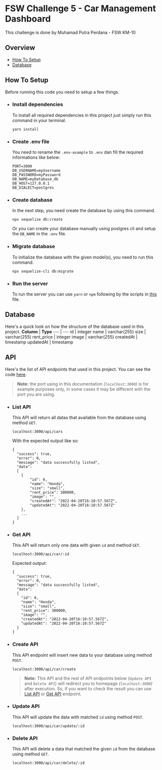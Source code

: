 # FSW Challenge 5 - Car Management Dashboard
This challenge is done by Muhamad Putra Perdana - FSW KM-10

## Overview
- [How To Setup](#how-to-setup)
- [Database](#database)



## How To Setup
Before running this code you need to setup a few things.

- ### Install dependencies
  To install all required dependencies in this project just simply run this command in your terminal.
  
  ```
  yarn install
  ```
- ### Create .env file
  You need to rename the `.env-example` to `.env` dan fill the required informations like below:
  
  ```
  PORT=3000
  DB_USERNAME=myUsername
  DB_PASSWORD=myPassword
  DB_NAME=myDatabase_db
  DB_HOST=127.0.0.1
  DB_DIALECT=postgres
  ```
- ### Create database
  In the next step, you need create the database by using this command.
  
  ```
  npx sequelize db:create
  ```
  Or you can create your database manually using postgres cli and setup the `DB_NAME` in the `.env` file.
- ### Migrate database
  To initialize the database with the given model(s), you need to run this command.
  
  ```
  npx sequelize-cli db:migrate
  ```
- ### Run the server
  To run the server you can use `yarn` or `npm` following by the scripts in [this](https://github.com/putraprdn/c05-cms/blob/720fb801170bf316b5667e8c279bb02227d4828b/package.json#L5-L8) file.
  
  
## Database
  Here's a quick look on how the structure of the database used in this project.
  **Column** | **Type**
  --- | --- 
  id | integer
  name | varchar(255)
  size | varchar(255)
  rent_price | integer
  image | varchar(255)
  createdAt | timestamp
  updatedAt | timestamp
  
  
## API
  Here's the list of API endpoints that used in this project. You can see the code [here](https://github.com/putraprdn/c05-cms/blob/720fb801170bf316b5667e8c279bb02227d4828b/controller/api/carController.js).  
  >**Note:** the port using in this documentation *(`localhost:3000`)* is for example purposes only, in some cases it may be different with the port you are using.
  - ### List API
    This API will return all datas that available from the database using method `GET`.
    
    `localhost:3000/api/cars`
    
    With the expected output like so:
    ```
    {
      "success": true,
      "error": 0,
      "message": "data successfully listed",
      "data":
      [
        {
            "id": 6,
            "name": "Honda",
            "size": "small",
            "rent_price": 300000,
            "image": "",
            "createdAt": "2022-04-20T16:10:57.567Z",
            "updatedAt": "2022-04-20T16:10:57.567Z"
        }, 
        ...
      ]
    }
    ```
  - ### Get API
    This API will return only one data with given `id` and method `GET`.
    
    `localhost:3000/api/car/:id`
    
    Expected output:
    ```
    {
      "success": true,
      "error": 0,
      "message": "data successfully listed",
      "data": 
      {
        "id": 6,
        "name": "Honda",
        "size": "small",
        "rent_price": 300000,
        "image": "",
        "createdAt": "2022-04-20T16:10:57.567Z",
        "updatedAt": "2022-04-20T16:10:57.567Z"
      }
    }
    ```
  - ### Create API
    This API endpoint will insert new data to your database using method `POST`.
    
    `localhost:3000/api/car/create`
    >**Note:** This API and the rest of API endpoints below (`Update API` and `Delete API`) will redirect you to homepage *(`localhost:3000`)* after execution. So, if you want to check the result you can use [List API](#list-api) or [Get API](#get-api) endpoint.
    
  - ### Update API
    This API will update the data with matched `id` using method `POST`.
    
    `localhost:3000/api/car/update/:id`
    
  - ### Delete API
    This API will delete a data that matched the given `id` from the database using method `GET`.
    
    `localhost:3000/api/car/delete/:id`
